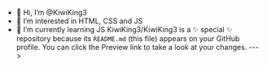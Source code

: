 - 👋 Hi, I’m @KiwiKing3
- 👀 I’m interested in HTML, CSS and JS
- 🌱 I’m currently learning JS
KiwiKing3/KiwiKing3 is a ✨ special ✨ repository because its `README.md` (this file) appears on your GitHub profile.
You can click the Preview link to take a look at your changes.
--->
